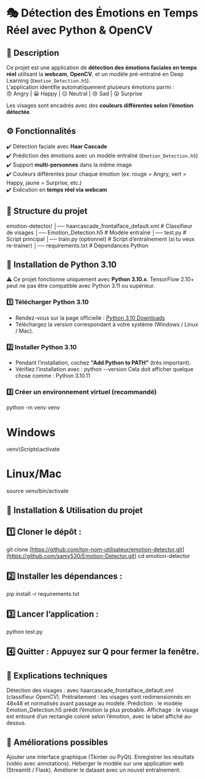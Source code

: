 # 🎭 Détection des Émotions en Temps Réel avec Python & OpenCV  

## 📌 Description
Ce projet est une application de **détection des émotions faciales en temps réel** utilisant la **webcam**, **OpenCV**, et un modèle pré-entraîné en Deep Learning (`Emotion_Detection.h5`).  
L'application identifie automatiquement plusieurs émotions parmi :  
😠 Angry | 😀 Happy | 😐 Neutral | 😢 Sad | 😲 Surprise  

Les visages sont encadrés avec des **couleurs différentes selon l’émotion détectée**.  

## ⚙️ Fonctionnalités
✔️ Détection faciale avec **Haar Cascade**  
✔️ Prédiction des émotions avec un modèle entraîné (`Emotion_Detection.h5`)  
✔️ Support **multi-personnes** dans la même image  
✔️ Couleurs différentes pour chaque émotion (ex: rouge = Angry, vert = Happy, jaune = Surprise, etc.)  
✔️ Exécution en **temps réel via webcam**  

## 📂 Structure du projet
emotion-detector/
│── haarcascade_frontalface_default.xml # Classifieur de visages
│── Emotion_Detection.h5 # Modèle entraîné
│── test.py # Script principal
│── train.py (optionnel) # Script d’entraînement (si tu veux re-trainer)
│── requirements.txt # Dépendances Python

## 🐍 Installation de Python 3.10

⚠️ Ce projet fonctionne uniquement avec **Python 3.10.x**. TensorFlow 2.10+ peut ne pas être compatible avec Python 3.11 ou supérieur.

### 1️⃣ Télécharger Python 3.10
- Rendez-vous sur la page officielle : [Python 3.10 Downloads](https://www.python.org/downloads/release/python-31011/)  
- Téléchargez la version correspondant à votre système (Windows / Linux / Mac).

### 2️⃣ Installer Python 3.10
- Pendant l’installation, cochez **"Add Python to PATH"** (très important).  
- Vérifiez l’installation avec :
python --version
Cela doit afficher quelque chose comme :
Python 3.10.11

### 3️⃣ Créer un environnement virtuel (recommandé)
python -m venv venv
# Windows
venv\Scripts\activate
# Linux/Mac
source venv/bin/activate

## 🚀 Installation & Utilisation du projet

## 1️⃣ Cloner le dépôt :
git clone [https://github.com/ton-nom-utilisateur/emotion-detector.git](https://github.com/samy530/Emotion-Detector.git)
cd emotion-detector

## 2️⃣ Installer les dépendances :
pip install -r requirements.txt

## 3️⃣ Lancer l’application :
python test.py

## 4️⃣ Quitter : Appuyez sur Q pour fermer la fenêtre.

## 📘 Explications techniques
Détection des visages : avec haarcascade_frontalface_default.xml (classifieur OpenCV).
Prétraitement : les visages sont redimensionnés en 48x48 et normalisés avant passage au modèle.
Prédiction : le modèle Emotion_Detection.h5 prédit l’émotion la plus probable.
Affichage : le visage est entouré d’un rectangle coloré selon l’émotion, avec le label affiché au-dessus.

## 🔮 Améliorations possibles
Ajouter une interface graphique (Tkinter ou PyQt).
Enregistrer les résultats (vidéo avec annotations).
Héberger le modèle sur une application web (Streamlit / Flask).
Améliorer le dataset avec un nouvel entraînement.
